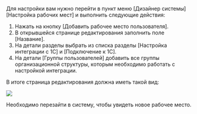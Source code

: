 Для настройки вам нужно перейти в пункт меню [Дизайнер системы] [Настройка рабочих мест] и выполнить следующие действия:

1. Нажать на кнопку [Добавить рабочее место пользователя].
2. В открывшейся странице редактирования заполнить поле [Название].
3. На детали разделы выбрать из списка разделы [Настройка интеграции с 1С] и [Подключение к 1С].
4. На детали [Группы пользователей] добавить все группы организационной структуры, которым необходимо работать с настройкой интеграции.

В итоге страница редактирования должна иметь такой вид:

![](https://samarasoft.com/wp-content/uploads/2017/11/1CWorkPlace-e1693497136344.png)

Необходимо перезайти в систему, чтобы увидеть новое рабочее место.